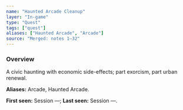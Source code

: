 ```yaml
---
name: "Haunted Arcade Cleanup"
layer: "In-game"
type: "Quest"
tags: ["quest"]
aliases: ["Haunted Arcade", "Arcade"]
source: "Merged: notes 1–32"
---
```

### Overview
A civic haunting with economic side-effects; part exorcism, part urban renewal.

**Aliases:** Arcade, Haunted Arcade.

**First seen:** Session —; **Last seen:** Session —.
